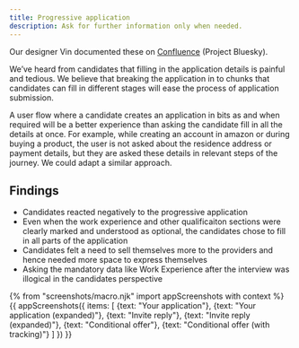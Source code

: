 ```yaml
---
title: Progressive application
description: Ask for further information only when needed.
---
```

Our designer Vin documented these on [Confluence](https://dfedigital.atlassian.net/wiki/spaces/BaT/pages/279314433/Designs) (Project Bluesky).

We’ve heard from candidates that filling in the application details is painful and tedious. We believe that breaking the application in to chunks that candidates can fill in different stages will ease the process of application submission.

A user flow where a candidate creates an application in bits as and when required will be a better experience than asking the candidate fill in all the details at once. For example, while creating an account in amazon or during buying a product, the user is not asked about the residence address or payment details, but they are asked these details in relevant steps of the journey. We could adapt a similar approach.

## Findings

* Candidates reacted negatively to the progressive application
* Even when the work experience and other qualificaiton sections were clearly marked and understood as optional, the candidates chose to fill in all parts of the application
* Candidates felt a need to sell themselves more to the providers and hence needed more space to express themselves
* Asking the mandatory data like Work Experience after the interview was illogical in the candidates perspective

{% from "screenshots/macro.njk" import appScreenshots with context %}
{{ appScreenshots({
  items: [
    {text: "Your application"},
    {text: "Your application (expanded)"},
    {text: "Invite reply"},
    {text: "Invite reply (expanded)"},
    {text: "Conditional offer"},
    {text: "Conditional offer (with tracking)"}
  ]
}) }}
